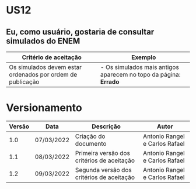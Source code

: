 # US12

## Eu, como usuário, gostaria de consultar simulados do ENEM

| Critério de aceitação                                      | Exemplo                                                            |
| ---------------------------------------------------------- | ------------------------------------------------------------------ |
| Os simulados devem estar ordenados por ordem de publicação | - Os simulados mais antigos aparecem no topo da página: **Errado** |

# Versionamento

| Versão | Data       | Descrição                                  | Autor                          |
| ------ | ---------- | ------------------------------------------ | ------------------------------ |
| 1.0    | 07/03/2022 | Criação do documento                       | Antonio Rangel e Carlos Rafael |
| 1.1    | 08/03/2022 | Primeira versão dos critérios de aceitação | Antonio Rangel e Carlos Rafael |
| 1.2    | 09/03/2022 | Segunda versão dos critérios de aceitação  | Antonio Rangel e Carlos Rafael |

